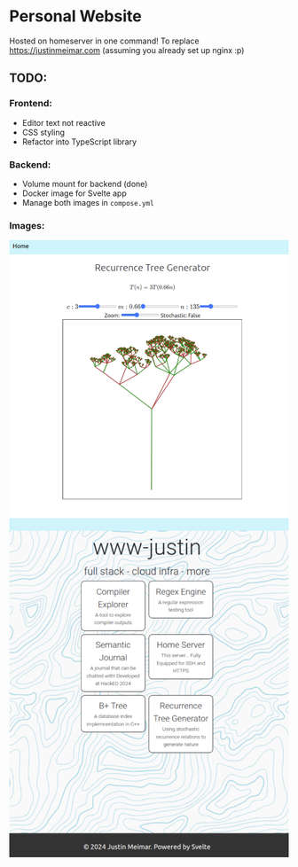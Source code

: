 # Personal Website

Hosted on homeserver in one command! 
To replace https://justinmeimar.com 
(assuming you already set up nginx :p)

## TODO:

### Frontend:
- Editor text not reactive
- CSS styling
- Refactor into TypeScript library

### Backend:
- Volume mount for backend (done)
- Docker image for Svelte app
- Manage both images in `compose.yml`

### Images:

![Tree](doc/tree.png)
![Home](doc/home.png)